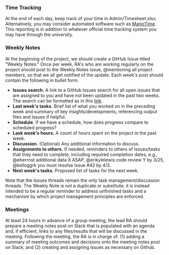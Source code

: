 ### Time Tracking
At the end of each day, keep track of your time in Admin/Timesheet.xlsx. Alternatively, you may consider automated software such as [ManicTime](http://www.manictime.com/). This reporting is in addition to whatever official time tracking system you may have through the university.

### Weekly Notes
At the beginning of the project, we should create a GitHub Issue titled "Weekly Notes." Once per week, RA's who are working regularly on the project should post to the Weekly Notes issue, @mentioning all project members, so that we all get notified of the update. Each week's post should contain the following in bullet form:
* **Issues search.** A link to a GitHub Issues search for all open issues that are assigned to you and have not been updated in the past two weeks. The search can be formatted as in this [link](https://github.com/issues?utf8=%E2%9C%93&q=is%3Aopen+is%3Aissue+assignee%3Alboxell+updated%3A%3C2016-08-05).
* **Last week's tasks.** Brief list of what you worked on in the preceding week and summary of key insights/developments,  referencing output files and Issues if helpful. 
* **Schedule**. If we have a schedule, how does progress compare to scheduled progress?
* **Lask week's hours.** A count of hours spent on the project in the past week.
* **Discussion.** (Optional) Any additional information to discuss.
* **Assignments to others.** If needed, reminders to others of Issues/tasks that they need to complete, including required completion dates, e.g., @eherrnst additional data X ASAP, @erikylelewis code review Y by 3/25, @kelloggrk you must resolve Issue #42 by 4/3.
* **Next week's tasks.** Proposed list of tasks for the next week.

Note that the Issues threads remain the only task management/discussion threads. The Weekly Note is not a duplicate or substitute; it is instead intended to be a regular reminder to address unfinished tasks and a mechanism by which project management principles are enforced.


### Meetings
At least 24 hours in advance of a group meeting, the lead RA should prepare a meeting notes post on Slack that is populated with an agenda and, if efficient, links to any files/results that will be discussed in the meeting. Following the meeting, the RA is in charge of: (1) adding a summary of meeting outcomes and decisions onto the meeting notes post on Slack; and (2) creating and assigning issues as necessary on Github.
